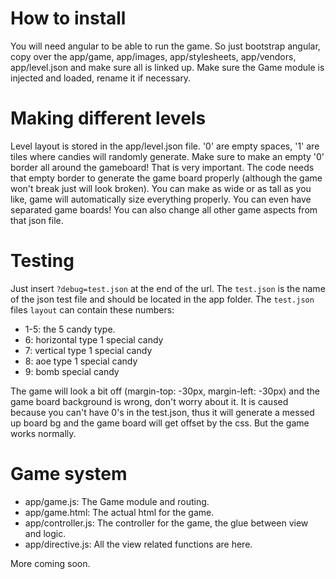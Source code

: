 # How to install

You will need angular to be able to run the game. So just bootstrap angular, copy over the app/game, app/images, app/stylesheets, app/vendors, app/level.json and make sure all is linked up.
Make sure the Game module is injected and loaded, rename it if necessary.

# Making different levels

Level layout is stored in the app/level.json file. '0' are empty spaces, '1' are tiles where candies will randomly generate. Make sure to make an empty '0' border all around the gameboard! That is very important. The code needs that empty border to generate the game board properly (although the game won't break just will look broken). You can make as wide or as tall as you like, game will automatically size everything properly. You can even have separated game boards! You can also change all other game aspects from that json file.

# Testing

Just insert ```?debug=test.json``` at the end of the url. The ```test.json``` is the name of the json test file and should be located in the app folder.
The ```test.json``` files ```layout``` can contain these numbers:

* 1-5: the 5 candy type.
* 6: horizontal type 1 special candy
* 7: vertical type 1 special candy
* 8: aoe type 1 special candy
* 9: bomb special candy

The game will look a bit off (margin-top: -30px, margin-left: -30px) and the game board background is wrong, don't worry about it. It is caused because you can't have 0's in the test.json, thus it will generate a messed up board bg and the game board will get offset by the css. But the game works normally.

# Game system

* app/game.js: The Game module and routing.
* app/game.html: The actual html for the game.
* app/controller.js: The controller for the game, the glue between view and logic.
* app/directive.js: All the view related functions are here.

More coming soon.